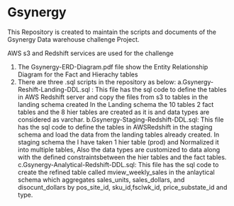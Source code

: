 # Gsynergy
This Repository is created to maintain the scripts and documents of the Gsynergy Data warehouse challenge Project. 

AWS s3 and Redshift services are used for the challenge 

1. The Gsynergy-ERD-Diagram.pdf file show the Entity Relationship Diagram for the Fact and Hierachy tables
2. There are three .sql scripts in the repository as below:
     a.Gsynergy-Reshift-Landing-DDL.sql :  This file has the sql code to define the tables in AWS Redshift server and copy the files from s3 to tables in the landing schema created
                                           In the Landing schema the 10 tables 2 fact tables and the 8 hier tables are created as it is and data types are considered as varchar.
     b.Gsynergy-Staging-Redshift-DDL.sql:  This file has the sql code to define the tables in AWSRedshift in the staging schema and load the data from the landing tables already created.
                                           In staging schema the I have taken 1 hier table (prod) and Normalized it into multiple tables, Also the data types are customized to data along 
                                           with the defined constraintsbetween the hier tables and the fact tables.
   c.Gsynergy-Analytical-Redshift-DDL.sql: This file has the sql code to create the refined table called mview_weekly_sales in the anlaytical schema which aggregates sales_units, 
                                           sales_dollars, and disocunt_dollars by pos_site_id, sku_id,fsclwk_id, price_substate_id and type.
     
   
